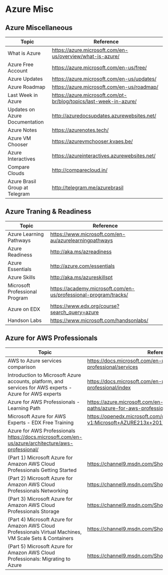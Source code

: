 
# Azure Misc

## Azure Miscellaneous

| Topic | Reference |
| --- | --- |
|What is Azure|https://azure.microsoft.com/en-us/overview/what-is-azure/|
|Azure Free Account|https://azure.microsoft.com/en-us/free/|
|Azure Updates|https://azure.microsoft.com/en-us/updates/|
|Azure Roadmap|https://azure.microsoft.com/en-us/roadmap/|
|Last Week in Azure|https://azure.microsoft.com/pt-br/blog/topics/last-week-in-azure/|
|Updates on Azure Documentation|http://azuredocsupdates.azurewebsites.net/|
|Azure Notes|https://azurenotes.tech/|
|Azure VM Chooser|https://azurevmchooser.kvaes.be/|
|Azure Interactives|https://azureinteractives.azurewebsites.net/|
|Compare Clouds|http://comparecloud.in/|
|Azure Brasil Group at Telegram|http://telegram.me/azurebrasil|

## Azure Traning & Readiness

| Topic | Reference |
| --- | --- |
|Azure Learning Pathways|https://www.microsoft.com/en-au/azurelearningpathways|
|Azure Readiness|	http://aka.ms/azreadiness
|Azure Essentials|	http://azure.com/essentials 
|Azure Skills|	http://aka.ms/azureskillspt
|Microsoft Professional Program|	https://academy.microsoft.com/en-us/professional-program/tracks/
|Azure on EDX|https://www.edx.org/course?search_query=azure 
|Handson Labs|https://www.microsoft.com/handsonlabs/|

## Azure for AWS Professionals
| Topic | Reference |
| --- | --- |
|AWS to Azure services comparison|	https://docs.microsoft.com/en-us/azure/architecture/aws-professional/services |
|Introduction to Microsoft Azure accounts, platform, and services for AWS experts - Azure for AWS experts|	https://docs.microsoft.com/en-us/azure/architecture/aws-professional/index|
|Azure for AWS Professionals - Learning Path| https://azure.microsoft.com/en-us/training/learning-paths/azure-for-aws-professional/|
| Microsoft Azure for AWS Experts - EDX Free Training|	https://openedx.microsoft.com/courses/course-v1:Microsoft+AZURE213x+2017_T3/|
|Azure for AWS Professionals	https://docs.microsoft.com/en-us/azure/architecture/aws-professional/ |
|(Part 1) Microsoft Azure for Amazon AWS Cloud Professionals	Getting Started|https://channel9.msdn.com/Shows/TechNet+Radio/TNR1667|
|(Part 2) Microsoft Azure for Amazon AWS Cloud Professionals	Networking|https://channel9.msdn.com/Shows/TechNet+Radio/TNR1668|
|(Part 3) Microsoft Azure for Amazon AWS Cloud Professionals	Storage|https://channel9.msdn.com/Shows/TechNet+Radio/TNR1669|
|(Part 4) Microsoft Azure for Amazon AWS Cloud Professionals	Virtual Machines, VM Scale Sets & Containers|https://channel9.msdn.com/Shows/TechNet+Radio/TNR1670|
|(Part 5) Microsoft Azure for Amazon AWS Cloud Professionals:	Migrating to Azure|https://channel9.msdn.com/Shows/TechNet+Radio/TNR1671|
	 

